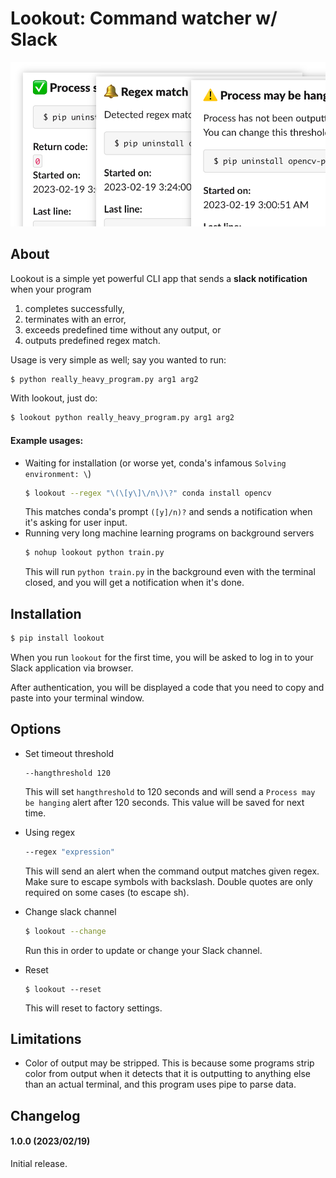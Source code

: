 # Lookout: Command watcher w/ Slack
![example image](example.png)
## About
Lookout is a simple yet powerful CLI app that sends a **slack notification** when your program

1. completes successfully,
2. terminates with an error,
3. exceeds predefined time without any output, or
4. outputs predefined regex match.

Usage is very simple as well; say you wanted to run:
```sh
$ python really_heavy_program.py arg1 arg2
```
With lookout, just do:
```sh
$ lookout python really_heavy_program.py arg1 arg2
```

#### Example usages:
- Waiting for installation (or worse yet, conda's infamous `Solving environment: \`)
  ```sh
  $ lookout --regex "\(\[y\]\/n\)\?" conda install opencv
  ```
  This matches conda's prompt `([y]/n)?` and sends a notification when it's asking for user input.
- Running very long machine learning programs on background servers
  ```sh
  $ nohup lookout python train.py
  ```
  This will run `python train.py` in the background even with the terminal closed, and you will get a notification when it's done.

## Installation
```sh
$ pip install lookout
```
When you run `lookout` for the first time, you will be asked to log in to your Slack application via browser.

After authentication, you will be displayed a code that you need to copy and paste into your terminal window.

## Options
- Set timeout threshold
  ```
  --hangthreshold 120
  ```
  This will set `hangthreshold` to 120 seconds and will send a `Process may be hanging` alert after 120 seconds. This value will be saved for next time.

- Using regex
  ```sh
  --regex "expression"
  ```
  This will send an alert when the command output matches given regex. Make sure to escape symbols with backslash. Double quotes are only required on some cases (to escape sh).

- Change slack channel
  ```sh
  $ lookout --change
  ```
  Run this in order to update or change your Slack channel.

- Reset
  ```
  $ lookout --reset
  ```
  This will reset to factory settings.

## Limitations
- Color of output may be stripped. This is because some programs strip color from output when it detects that it is outputting to anything else than an actual terminal, and this program uses pipe to parse data.

## Changelog
#### 1.0.0 (2023/02/19)
Initial release.